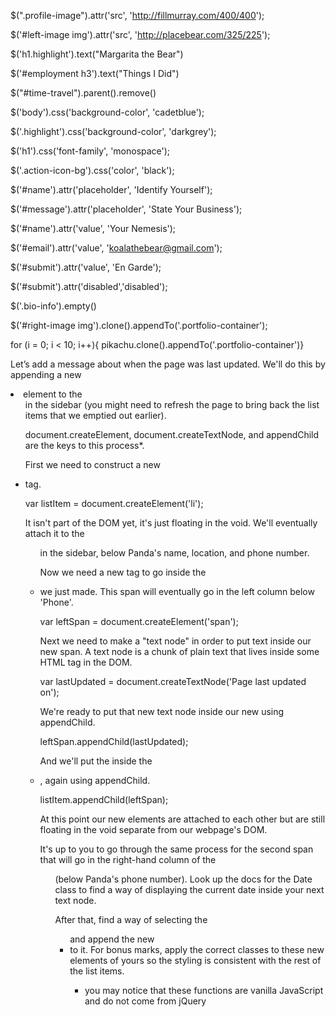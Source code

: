 <!-- Use the same approach to select the element that contains the photo of the sky and change the src attribute to another picture URL of your choosing. -->

$(".profile-image").attr('src', 'http://fillmurray.com/400/400');

$('#left-image img').attr('src', 'http://placebear.com/325/225');

<!-- Select the heading that says "Panda the Bear" and change it to your own name. (hint: use text()) -->

$('h1.highlight').text("Margarita the Bear")

<!-- Select the heading that says "Employment" and change it to something else. (hint: use a descendant selector) -->

$('#employment h3').text("Things I Did")


<!-- Panda the Bear is lying about their skills! Take the "time travel" skill off the page to satisfy your personal sense of justice. Use your googling and docs-skimming skillz to find a jQuery function that will allow you to remove elements from the DOM. (hint: there are multiple ways of doing this, but the parent() function might be useful when it comes to selecting the right element) -->

$("#time-travel").parent().remove()

<!-- Change the colour of the body. (hint: use css()) -->

$('body').css('background-color', 'cadetblue');

<!-- Change the colour used by the highlight class. -->

$('.highlight').css('background-color', 'darkgrey');

<!-- Change the font family of the h1 to 'monospace'. -->

$('h1').css('font-family', 'monospace');

<!-- Find a way to select the round icons in the sidebar and then change their colour. -->

$('.action-icon-bg').css('color', 'black');

<!-- Scroll down to the contact form. Change the placeholder attribute of the name field to "identify yourself". -->

$('#name').attr('placeholder', 'Identify Yourself');


<!-- Change the placeholder attribute of the message field to "state your business". -->

$('#message').attr('placeholder', 'State Your Business');


<!-- Give the name field a "value" attribute of "your nemesis". -->

$('#name').attr('value', 'Your Nemesis');


<!-- Change the value attribute of the email field to "koalathebear@gmail.com". -->

$('#email').attr('value', 'koalathebear@gmail.com');


<!-- Change the value of the submit button on the contact form to "En garde!". -->

$('#submit').attr('value', 'En Garde');

<!-- We should stop Koala from sending an email to Panda that they might regret! Find a way to disable the submit button  -->

$('#submit').attr('disabled','disabled');

<!-- We should help Panda protect their privacy by clearing their personal details from the sidebar. You can use empty() to do this. -->

$('.bio-info').empty()

<!-- That drawing of Pikachu is really cute. Let’s duplicate it using clone() and insert it at the bottom of the .portfolio-container using insertAfter() or appendTo(). -->

$('#right-image img').clone().appendTo('.portfolio-container');

<!-- Wow, that was so satisfying I think we should do it 10 more times. Use a for loop to help you do this. -->

for (i = 0; i < 10; i++){ pikachu.clone().appendTo('.portfolio-container')}



Let’s add a message about when the page was last updated. We'll do this by appending a new <li> element to the <ul> in the sidebar (you might need to refresh the page to bring back the list items that we emptied out earlier).



document.createElement, document.createTextNode, and appendChild are the keys to this process*.

First we need to construct a new <li> tag.

var listItem = document.createElement('li');

It isn't part of the DOM yet, it's just floating in the void. We'll eventually attach it to the <ul> in the sidebar, below Panda's name, location, and phone number.

Now we need a new <span> tag to go inside the <li> we just made. This span will eventually go in the left column below 'Phone'.

var leftSpan = document.createElement('span');

Next we need to make a "text node" in order to put text inside our new span. A text node is a chunk of plain text that lives inside some HTML tag in the DOM.

var lastUpdated = document.createTextNode('Page last updated on');

We're ready to put that new text node inside our new <span> using appendChild.

leftSpan.appendChild(lastUpdated);

And we'll put the <span> inside the <li>, again using appendChild.

listItem.appendChild(leftSpan);

At this point our new elements are attached to each other but are still floating in the void separate from our webpage's DOM.

It's up to you to go through the same process for the second span that will go in the right-hand column of the <ul> (below Panda's phone number). Look up the docs for the Date class to find a way of displaying the current date inside your next text node.

After that, find a way of selecting the <ul> and append the new <li> to it. For bonus marks, apply the correct classes to these new elements of yours so the styling is consistent with the rest of the list items.

* you may notice that these functions are vanilla JavaScript and do not come from jQuery
